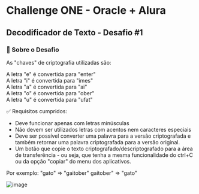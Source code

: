 <h1> Challenge ONE - Oracle + Alura </h1>

<h2> Decodificador de Texto - Desafio #1 </h2>

<h3> 🚀 Sobre o Desafio </h3>
As "chaves" de criptografia utilizadas são:

A letra "e" é convertida para "enter" <br>
A letra "i" é convertida para "imes" <br>
A letra "a" é convertida para "ai" <br>
A letra "o" é convertida para "ober" <br>
A letra "u" é convertida para "ufat"
 
✅ Requisitos cumpridos:

- Deve funcionar apenas com letras minúsculas
- Não devem ser utilizados letras com acentos nem caracteres especiais
- Deve ser possível converter uma palavra para a versão criptografada e também retornar uma palavra criptografada para a versão original.
- Um botão que copie o texto criptografado/descriptografado para a área de transferência - ou seja, que tenha a mesma funcionalidade do ctrl+C ou da opção "copiar" do menu dos aplicativos.

Por exemplo:
"gato" => "gaitober"
gaitober" => "gato"

![image](https://github.com/user-attachments/assets/e409a142-d883-4c78-bdcb-8817efde2969)

